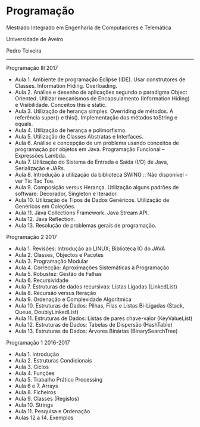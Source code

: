 # Programação
Mestrado Integrado em Engenharia de Computadores e Telemática

Universidade de Aveiro

Pedro Teixeira

----------------
Programação III 2017 
  - Aula 1. Ambiente de programação Eclipse (IDE). Usar construtores de Classes. Information Hiding. Overloading.
  - Aula 2. Análise e desenho de aplicações segundo o paradigma Object Oriented. Utilizar mecanismos de Encapsulamento (Information Hiding) e Visibilidade. Conceitos this e static.
  - Aula 3. Utilização de herança simples. Overriding de métodos. A referência super() e this(). Implementação dos métodos toString e equals.
  - Aula 4. Utilização de herança e polimorfismo.
  - Aula 5. Utilização de Classes Abstratas e Interfaces.
  - Aula 6. Análise e concepção de um problema usando conceitos de programação por objetos em Java. Programação Funcional – Expressões Lambda.
  - Aula 7. Utilização do Sistema de Entrada e Saída (I/O) de Java, Serialização e JARs.
  - Aula 8. Introdução à utilização da biblioteca SWING :: Não disponível - ver Tic Tac Toe.
  - Aula 9. Composição versus Herança. Utilização alguns padrões de software: Decorador, Singleton e Iterador.
  - Aula 10. Utilização de Tipos de Dados Genéricos. Utilização de Genéricos em Coleções.
  - Aula 11. Java Collections Framework. Java Stream API.
  - Aula 12. Java Reflection.
  - Aula 13. Resolução de problemas gerais de programação.

Programação 2 2017
  - Aula 1. Revisões: Introdução ao LINUX; Biblioteca IO do JAVA
  - Aula 2. Classes, Objectos e Pacotes
  - Aula 3. Programação Modular
  - Aula 4. Correcção: Aproximações Sistemáticas à Programação
  - Aula 5. Robustez: Gestão de Falhas
  - Aula 6. Recursividade
  - Aula 7. Estruturas de dados recursivas: Listas Ligadas (LinkedList)
  - Aula 8. Recursão versus Iteração
  - Aula 9. Ordenação e Complexidade Algorítmica
  - Aula 10. Estruturas de Dados: Pilhas, Filas e Listas Bi-Ligadas (Stack, Queue, DoublyLinkedList)
  - Aula 11. Estruturas de Dados: Listas de pares chave-valor (KeyValueList)
  - Aula 12. Estruturas de Dados: Tabelas de Dispersão (HashTable)
  - Aula 13. Estruturas de Dados: Árvores Binárias (BinarySearchTree)

Programação 1 2016-2017
  - Aula 1. Introdução
  - Aula 2. Estruturas Condicionais
  - Aula 3. Ciclos
  - Aula 4. Funções
  - Aula 5. Trabalho Prático Processing
  - Aula 6 e 7. Arrays
  - Aula 8. Ficheiros
  - Aula 9. Classes (Registos)
  - Aula 10. Strings
  - Aula 11. Pesquisa e Ordenação
  - Aulas 12 a 14. Exemplos